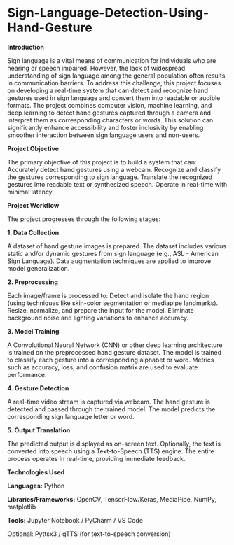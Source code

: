 # Sign-Language-Detection-Using-Hand-Gesture

**Introduction**

Sign language is a vital means of communication for individuals who are hearing or speech impaired. However, the lack of widespread understanding of sign language among the general population often results in communication barriers. To address this challenge, this project focuses on developing a real-time system that can detect and recognize hand gestures used in sign language and convert them into readable or audible formats. The project combines computer vision, machine learning, and deep learning to detect hand gestures captured through a camera and interpret them as corresponding characters or words. This solution can significantly enhance accessibility and foster inclusivity by enabling smoother interaction between sign language users and non-users.

**Project Objective**

The primary objective of this project is to build a system that can: Accurately detect hand gestures using a webcam. Recognize and classify the gestures corresponding to sign language. Translate the recognized gestures into readable text or synthesized speech. Operate in real-time with minimal latency.

**Project Workflow**

The project progresses through the following stages:

**1. Data Collection**

A dataset of hand gesture images is prepared. The dataset includes various static and/or dynamic gestures from sign language (e.g., ASL - American Sign Language). Data augmentation techniques are applied to improve model generalization.

**2. Preprocessing**

Each image/frame is processed to: Detect and isolate the hand region (using techniques like skin-color segmentation or mediapipe landmarks). Resize, normalize, and prepare the input for the model. Eliminate background noise and lighting variations to enhance accuracy.

**3. Model Training**

A Convolutional Neural Network (CNN) or other deep learning architecture is trained on the preprocessed hand gesture dataset. The model is trained to classify each gesture into a corresponding alphabet or word. Metrics such as accuracy, loss, and confusion matrix are used to evaluate performance.

**4. Gesture Detection**

A real-time video stream is captured via webcam. The hand gesture is detected and passed through the trained model. The model predicts the corresponding sign language letter or word.

**5. Output Translation**

The predicted output is displayed as on-screen text. Optionally, the text is converted into speech using a Text-to-Speech (TTS) engine. The entire process operates in real-time, providing immediate feedback.


**Technologies Used**

**Languages:** Python

**Libraries/Frameworks:** OpenCV, TensorFlow/Keras, MediaPipe, NumPy, matplotlib

**Tools:** Jupyter Notebook / PyCharm / VS Code

Optional: Pyttsx3 / gTTS (for text-to-speech conversion)
